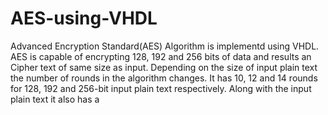 # AES-using-VHDL
Advanced Encryption Standard(AES) Algorithm is implementd using VHDL. AES is capable of encrypting 128, 192 and 256 bits of data and results an Cipher text of same size as input. Depending on the size of input plain text the number of rounds in the algorithm changes. It has 10, 12 and 14 rounds for 128, 192 and 256-bit input plain text respectively.
Along with the input plain text it also has a 
